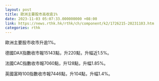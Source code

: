 ```yaml
---
layout: post
title: 歐洲主要股市高收逾1%
date: 2023-11-03 05:07:33.000000000 +08:00
link: https://news.rthk.hk/rthk/ch/component/k2/1726215-20231103.htm
categories: rthk
---
```


歐洲主要股市收市升逾1%。

德國DAX指數收市報15143點，升220點，升幅近1.5%。

法國CAC指數收市報7060點，升128點，升幅1.85%。

英國富時100指數收市報7446點，升104點，升幅1.4%。
